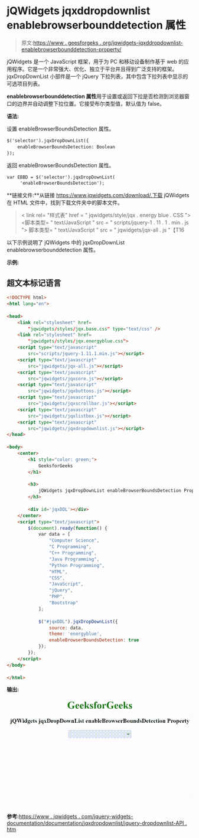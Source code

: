 # jQWidgets jqxddropdownlist enablebrowserbounddetection 属性

> 原文:[https://www . geesforgeks . org/jqwidgets-jqxddropdownlist-enablebrowserbounddetection-property/](https://www.geeksforgeeks.org/jqwidgets-jqxdropdownlist-enablebrowserboundsdetection-property/)

jQWidgets 是一个 JavaScript 框架，用于为 PC 和移动设备制作基于 web 的应用程序。它是一个非常强大、优化、独立于平台并且得到广泛支持的框架。jqxDropDownList 小部件是一个 jQuery 下拉列表，其中包含下拉列表中显示的可选项目列表。

**enablebrowserbounddetection 属性**用于设置或返回下拉是否检测到浏览器窗口的边界并自动调整下拉位置。它接受布尔类型值，默认值为 false。

**语法:**

设置 enableBrowserBoundsDetection 属性。

```html
$('selector').jqxDropDownList({ 
    enableBrowserBoundsDetection: Boolean 
});
```

返回 enableBrowserBoundsDetection 属性。

```html
var EBBD = $('selector').jqxDropDownList(
     'enableBrowserBoundsDetection');
```

**链接文件:**从链接 https://www.jqwidgets.com/download/.下载 jQWidgets 在 HTML 文件中，找到下载文件夹中的脚本文件。

> <link rel="”stylesheet”" href="”jqwidgets/styles/jqx.base.css”" type="”text/css”">
> < link rel= "样式表" href = " jqwidgets/style/jqx . energy blue . CSS ">
> <脚本类型= " text/JavaScript " src = " scripts/jquery-1 . 11 . 1 . min . js "></脚本>
> 脚本类型= " text/JavaScript " src = " jqwidgets/jqx-all . js "【T16

以下示例说明了 jQWidgets 中的 jqxDropDownList enablebrowserbounddetection 属性。

**示例:**

## 超文本标记语言

```html
<!DOCTYPE html>
<html lang="en">

<head>
    <link rel="stylesheet" href=
        "jqwidgets/styles/jqx.base.css" type="text/css" />
    <link rel="stylesheet" href=
        "jqwidgets/styles/jqx.energyblue.css">
    <script type="text/javascript" 
        src="scripts/jquery-1.11.1.min.js"></script>
    <script type="text/javascript" 
        src="jqwidgets/jqx-all.js"></script>
    <script type="text/javascript" 
        src="jqwidgets/jqxcore.js"></script>
    <script type="text/javascript" 
        src="jqwidgets/jqxbuttons.js"></script>
    <script type="text/javascript" 
        src="jqwidgets/jqxscrollbar.js"></script>
    <script type="text/javascript" 
        src="jqwidgets/jqxlistbox.js"></script>
    <script type="text/javascript" 
        src="jqwidgets/jqxdropdownlist.js"></script>
</head>

<body>
    <center>
        <h1 style="color: green;">
            GeeksforGeeks
        </h1>

        <h3>
            jQWidgets jqxDropDownList enableBrowserBoundsDetection Property
        </h3>

        <div id='jqxDDL'></div>
    </center>
    <script type="text/javascript">
        $(document).ready(function() {
            var data = [
                "Computer Science",
                "C Programming",
                "C++ Programming",
                "Java Programming",
                "Python Programming",
                "HTML",
                "CSS",
                "JavaScript",
                "jQuery",
                "PHP",
                "Bootstrap"
            ];

            $("#jqxDDL").jqxDropDownList({
                source: data,
                theme: 'energyblue',
                enableBrowserBoundsDetection: true
            });
        });
    </script>
</body>

</html>
```

**输出:**

![](img/411525f66983f972cc0f4e8740203212.png)

**参考:**[https://www . jqwidgets . com/jquery-widgets-documentation/documentation/jqxdropdownlist/jquery-dropdownlist-API . htm](https://www.jqwidgets.com/jquery-widgets-documentation/documentation/jqxdropdownlist/jquery-dropdownlist-api.htm)